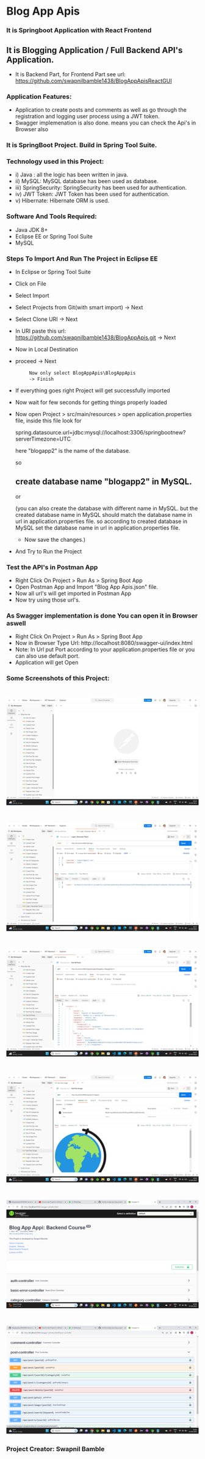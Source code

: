 # Blog App Apis
### It is Springboot Application with React Frontend
## It is Blogging Application / Full Backend API's Application. 
- It is Backend Part, for Frontend Part see url: https://github.com/swapnilbamble1438/BlogAppApisReactGUI

### Application Features:
- Application to create posts and comments as well as go through the registration and logging user process using a JWT token.
- Swagger implemenation is also done. means you can check the Api's in Browser also

### It is SpringBoot Project. Build in Spring Tool Suite.

### Technology used in this Project: 
- i) Java : all the logic has been written in java. 
- ii) MySQL: MySQL database has been used as database.
- iii) SpringSecurity: SpringSecurity has been used for authentication.
- iv) JWT Token: JWT Token has been used for authentication.
- v) Hibernate: Hibernate ORM is used.


### Software And Tools Required:
- Java JDK 8+ 
- Eclipse EE or Spring Tool Suite
- MySQL

### Steps To Import And Run The Project in Eclipse EE
- In Eclipse or Spring Tool Suite
- Click on File
- Select Import
- Select Projects from Git(with smart import) -> Next
- Select Clone URI -> Next
- In URI paste this url: https://github.com/swapnilbamble1438/BlogAppApis.git
  -> Next
-  Now in Local Destination

-  proceed -> Next

            Now only select BlogAppApis\BlogAppApis
            -> Finish
   
-  If everything goes right Project will get successfully imported
-  Now wait for few seconds for getting things properly loaded

-  Now open Project > src/main/resources > open application.properties file,
   inside this file look for
   
   spring.datasource.url=jdbc:mysql://localhost:3306/springbootnew?serverTimezone=UTC

   here "blogapp2" is the name of the database.
   
     so

   ## create database name "blogapp2" in MySQL.

    or

   (you can also create the database with different name in MySQL. but the created database
   name in MySQL should match the database name in url in application.properties file.
   so according to created database in MySQL set the database name in url in 
   application.properties 
   file.
   - Now save the changes.)
  - And Try to Run the Project

  ### Test the API's in Postman App
 -  Right Click On Project > Run As > Spring Boot App
 -  Open Postman App and Import "Blog App Apis.json" file. 
 -  Now all url's will get imported in Postman App
 -  Now try using those url's.

  ### As Swagger implementation is done You can open it in Browser aswell
 -  Right Click On Project > Run As > Spring Boot App 
 -  Now in Browser Type Url: 	http://localhost:8080/swagger-ui/index.html
 -  Note: In Url put Port according to your application.properties file or you can also use default port.
 -  Application will get Open


### Some Screenshots of this Project:
![](a1.png)
==================================================================================================================================================================
![](a2.png)
==================================================================================================================================================================
![](a3.png)
==================================================================================================================================================================
![](a4.png)
==================================================================================================================================================================
![](a5.png)
==================================================================================================================================================================
![](a6.png)
==================================================================================================================================================================



### Project Creator: Swapnil Bamble




